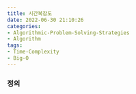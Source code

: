 ```yaml
---
title: 시간복잡도
date: 2022-06-30 21:10:26
categories:
- Algorithmic-Problem-Solving-Strategies
- Algorithm
tags:
- Time-Complexity
- Big-O
---
```




### 정의